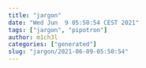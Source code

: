```yaml
---
title: "jargon"
date: "Wed Jun  9 05:50:54 CEST 2021"
tags: ["jargon", "pipotron"]
author: m1ch3l
categories: ["generated"]
slug: "jargon/2021-06-09-05:50:54"
---
```



